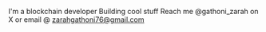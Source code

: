 I'm a blockchain developer
Building cool stuff
Reach me @gathoni_zarah on X 
or email @ zarahgathoni76@gmail.com

<!---
Zeegaths/Zeegaths is a ✨ special ✨ repository because its `README.md` (this file) appears on your GitHub profile.
You can click the Preview link to take a look at your changes.
--->
